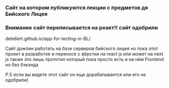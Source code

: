 ### **Сайт на котором публикуются лекции с предметов дя Бийского Лицея**

### **Внимание сайт переписывается на реакт!! сайт одобрили**

dele6ert.github.io/app-for-lecting-in-BL/

Сайт дожлен работать на базе серверов бийского лицея но пока этот проект в разработке и переносе с вёрстки на react js или может на next js также это лишь прототип который пока просто есть и на нём Frontend но без бэкэнда

P.S если вы видете этот сайт он еще дорабатывается или его не одобрили(

